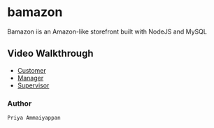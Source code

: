 # bamazon
Bamazon iis an Amazon-like storefront built with NodeJS and MySQL

## Video Walkthrough

* [Customer](https://youtu.be/IMXhCMsG8vc)
* [Manager](https://youtu.be/TIca2tZJO38)
* [Supervisor](https://youtu.be/LfxULBpQdAs)


### Author

	Priya Ammaiyappan